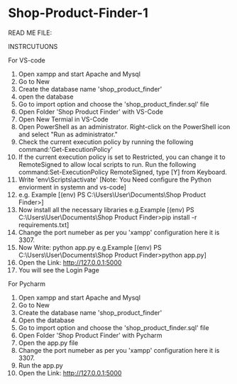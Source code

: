 # Shop-Product-Finder-1
READ ME FILE:

INSTRCUTUONS

For VS-code
1. Open xampp and start Apache and Mysql
2. Go to New
3. Create the database name 'shop_product_finder'
4. open the database
5. Go to import option and choose the 'shop_product_finder.sql' file
6. Open Folder 'Shop Product Finder' with VS-Code
7. Open New Termial in VS-Code
8. Open PowerShell as an administrator. Right-click on the PowerShell icon and select "Run as administrator."
9. Check the current execution policy by running the following command:'Get-ExecutionPolicy'
10. If the current execution policy is set to Restricted, you can change it to RemoteSigned to allow local scripts to run. Run the following command:Set-ExecutionPolicy RemoteSigned,   type [Y] from Keyboard.
11. Write 'env\Scripts\activate' [Note: You Need configure the Python enviorment in systemn and vs-code]
12. e.g. Example [(env) PS C:\Users\User\Documents\Shop Product Finder>]
13. Now install all the necessary libraries e.g.Example [(env) PS C:\Users\User\Documents\Shop Product Finder>pip install -r requirements.txt]
14. Change the port numeber as per you 'xampp' configuration here it is 3307.
15. Now Write: python app.py e.g.Example [(env) PS C:\Users\User\Documents\Shop Product Finder>python app.py]
16. Open the Link: http://127.0.0.1:5000
17. You will see the Login Page


For Pycharm
1. Open xampp and start Apache and Mysql
2. Go to New
3. Create the database name 'shop_product_finder'
4. Open the database
5. Go to import option and choose the 'shop_product_finder.sql' file
6. Open Folder 'Shop Product Finder' with Pycharm
7. Open the app.py file
7. Change the port numeber as per you 'xampp' configuration here it is 3307.
8. Run the app.py 
9. Open the Link: http://127.0.0.1:5000
